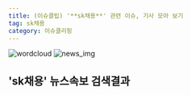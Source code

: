 ```yaml
---
title: (이슈클립) '**sk채용**' 관련 이슈, 기사 모아 보기
tag: sk채용
category: 이슈클리핑
---
```

![wordcloud](https://s3.ap-northeast-2.amazonaws.com/lyrics101-wordcloud/2018-09-14-1536854130.png)
![news_img](https://user-images.githubusercontent.com/42597476/44507050-1206f400-a6e4-11e8-8d98-7ffbfebb353f.png)
## **'**sk채용**'** 뉴스속보 검색결과

